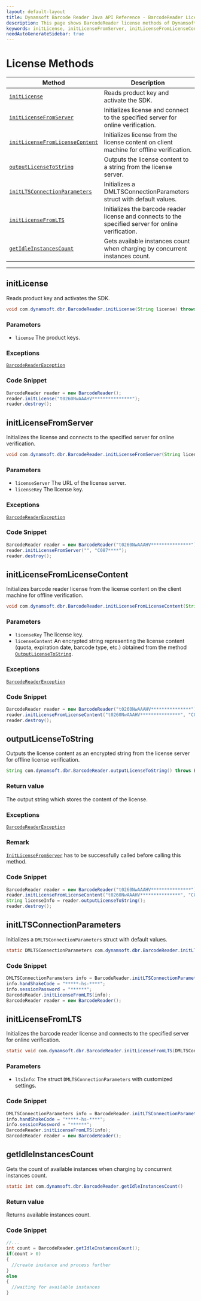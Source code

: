 ```yaml
---
layout: default-layout
title: Dynamsoft Barcode Reader Java API Reference - BarcodeReader License Methods
description: This page shows BarcodeReader license methods of Dynamsoft Barcode Reader for Java SDK API Reference.
keywords: initLicense, initLicenseFromServer, initLicenseFromLicenseContent, outputLicenseToString, license methods, BarcodeReader, api reference, java
needAutoGenerateSidebar: true
---
```



# License Methods

  | Method               | Description |
  |----------------------|-------------|
  | [`initLicense`](#initlicense) | Reads product key and activate the SDK. |
  | [`initLicenseFromServer`](#initlicensefromserver) | Initializes license and connect to the specified server for online verification. |
  | [`initLicenseFromLicenseContent`](#initlicensefromlicensecontent) | Initializes license from the license content on client machine for offline verification. |
  | [`outputLicenseToString`](#outputlicensetostring) | Outputs the license content to a string from the license server. |
  | [`initLTSConnectionParameters`](#initltsconnectionparameters) | Initializes a DMLTSConnectionParameters struct with default values. |
  | [`initLicenseFromLTS`](#initlicensefromlts) | Initializes the barcode reader license and connects to the specified server for online verification. |
  | [`getIdleInstancesCount`](#getidleinstancescount) | Gets available instances count when charging by concurrent instances count. |

  ---

## initLicense

Reads product key and activates the SDK.

```java
void com.dynamsoft.dbr.BarcodeReader.initLicense(String license) throws BarcodeReaderException
```   
   
### Parameters

- `license` The product keys.

### Exceptions

[`BarcodeReaderException`](../class/BarcodeReaderException.md)

### Code Snippet

```java
BarcodeReader reader = new BarcodeReader();
reader.initLicense("t0260NwAAAHV***************");
reader.destroy();
```

## initLicenseFromServer

Initializes the license and connects to the specified server for online verification.

```java
void com.dynamsoft.dbr.BarcodeReader.initLicenseFromServer(String licenseServer, String licenseKey)	throws BarcodeReaderException
```   
   
### Parameters

- `licenseServer` The URL of the license server.  
- `licenseKey` The license key.

### Exceptions

[`BarcodeReaderException`](../class/BarcodeReaderException.md)

### Code Snippet

```java
BarcodeReader reader = new BarcodeReader("t0260NwAAAHV***************");
reader.initLicenseFromServer("", "C087****");
reader.destroy();
```

## initLicenseFromLicenseContent

Initializes barcode reader license from the license content on the client machine for offline verification.

```java
void com.dynamsoft.dbr.BarcodeReader.initLicenseFromLicenseContent(String licenseKey, String licenseContent) throws BarcodeReaderException
```   

### Parameters

- `licenseKey` The license key.  
- `licenseContent` An encrypted string representing the license content (quota, expiration date, barcode type, etc.) obtained from the method [`OutputLicenseToString`](#outputlicensetostring).

### Exceptions

[`BarcodeReaderException`](../class/BarcodeReaderException.md)

### Code Snippet

```java
BarcodeReader reader = new BarcodeReader("t0260NwAAAHV***************");
reader.initLicenseFromLicenseContent("t0260NwAAAHV***************", "C087****");
reader.destroy();
```

## outputLicenseToString

Outputs the license content as an encrypted string from the license server for offline license verification.

```java
String com.dynamsoft.dbr.BarcodeReader.outputLicenseToString() throws BarcodeReaderException
```   
   
### Return value

The output string which stores the content of the license.

### Exceptions

[`BarcodeReaderException`](../class/BarcodeReaderException.md)

### Remark

[`InitLicenseFromServer`](#initlicensefromserver) has to be successfully called before calling this method.


### Code Snippet

```java
BarcodeReader reader = new BarcodeReader("t0260NwAAAHV***************");
reader.initLicenseFromLicenseContent("t0260NwAAAHV***************", "C087****");
String licenseInfo = reader.outputLicenseToString();
reader.destroy();
```

## initLTSConnectionParameters

Initializes a `DMLTSConnectionParameters` struct with default values.

```java
static DMLTSConnectionParameters com.dynamsoft.dbr.BarcodeReader.initLTSConnectionParameters() throws BarcodeReaderException
```
   
### Code Snippet

```java
DMLTSConnectionParameters info = BarcodeReader.initLTSConnectionParameters();
info.handShakeCode = "*****-hs-****";
info.sessionPassword = "******";
BarcodeReader.initLicenseFromLTS(info);
BarcodeReader reader = new BarcodeReader();
```

## initLicenseFromLTS

Initializes the barcode reader license and connects to the specified server for online verification.

```java
static void com.dynamsoft.dbr.BarcodeReader.initLicenseFromLTS(DMLTSConnectionParameters ltsInfo) throws BarcodeReaderException
```

### Parameters

- `ltsInfo`: The struct `DMLTSConnectionParameters` with customized settings.  

### Code Snippet

```java
DMLTSConnectionParameters info = BarcodeReader.initLTSConnectionParameters();
info.handShakeCode = "*****-hs-****";
info.sessionPassword = "******";
BarcodeReader.initLicenseFromLTS(info);
BarcodeReader reader = new BarcodeReader();
```

## getIdleInstancesCount

Gets the count of available instances when charging by concurrent instances count.

```java
static int com.dynamsoft.dbr.BarcodeReader.getIdleInstancesCount()
```   

### Return value

Returns available instances count.    

### Code Snippet

```java
//...
int count = BarcodeReader.getIdleInstancesCount();
if(count > 0)
{
  //create instance and process further
}
else 
{
  //waiting for available instances 
}
```
